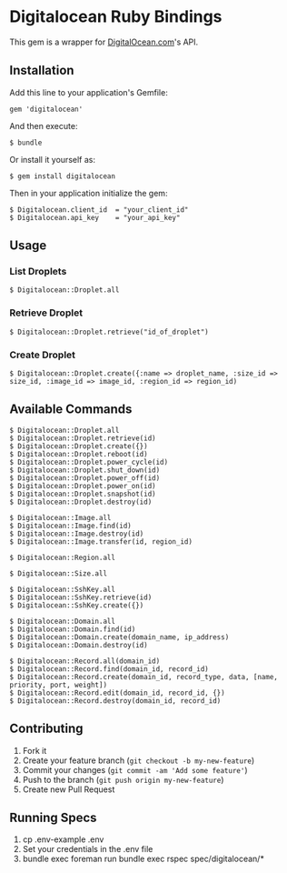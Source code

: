 # Digitalocean Ruby Bindings

This gem is a wrapper for [DigitalOcean.com](https://www.digitalocean.com)'s API.

## Installation

Add this line to your application's Gemfile:

    gem 'digitalocean'

And then execute:

    $ bundle

Or install it yourself as:

    $ gem install digitalocean

Then in your application initialize the gem:

    $ Digitalocean.client_id  = "your_client_id"
    $ Digitalocean.api_key    = "your_api_key"

## Usage

### List Droplets

    $ Digitalocean::Droplet.all

### Retrieve Droplet

    $ Digitalocean::Droplet.retrieve("id_of_droplet")

### Create Droplet

    $ Digitalocean::Droplet.create({:name => droplet_name, :size_id => size_id, :image_id => image_id, :region_id => region_id)

## Available Commands

    $ Digitalocean::Droplet.all
    $ Digitalocean::Droplet.retrieve(id)
    $ Digitalocean::Droplet.create({})
    $ Digitalocean::Droplet.reboot(id)
    $ Digitalocean::Droplet.power_cycle(id)
    $ Digitalocean::Droplet.shut_down(id)
    $ Digitalocean::Droplet.power_off(id)
    $ Digitalocean::Droplet.power_on(id)
    $ Digitalocean::Droplet.snapshot(id)
    $ Digitalocean::Droplet.destroy(id)

    $ Digitalocean::Image.all
    $ Digitalocean::Image.find(id)
    $ Digitalocean::Image.destroy(id)
    $ Digitalocean::Image.transfer(id, region_id)

    $ Digitalocean::Region.all

    $ Digitalocean::Size.all

    $ Digitalocean::SshKey.all
    $ Digitalocean::SshKey.retrieve(id)
    $ Digitalocean::SshKey.create({})

    $ Digitalocean::Domain.all
    $ Digitalocean::Domain.find(id)
    $ Digitalocean::Domain.create(domain_name, ip_address)
    $ Digitalocean::Domain.destroy(id)

    $ Digitalocean::Record.all(domain_id)
    $ Digitalocean::Record.find(domain_id, record_id)
    $ Digitalocean::Record.create(domain_id, record_type, data, [name, priority, port, weight])
    $ Digitalocean::Record.edit(domain_id, record_id, {})
    $ Digitalocean::Record.destroy(domain_id, record_id)

## Contributing

1. Fork it
2. Create your feature branch (`git checkout -b my-new-feature`)
5. Commit your changes (`git commit -am 'Add some feature'`)
6. Push to the branch (`git push origin my-new-feature`)
7. Create new Pull Request

## Running Specs

1. cp .env-example .env
2. Set your credentials in the .env file
3. bundle exec foreman run bundle exec rspec spec/digitalocean/*
